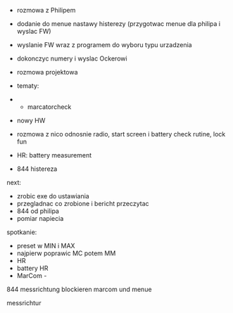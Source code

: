 - rozmowa z Philipem
- dodanie do menue nastawy histerezy (przygotwac menue dla philipa i wyslac FW)
- wyslanie FW wraz z programem do wyboru typu urzadzenia
- dokonczyc numery i wyslac Ockerowi
- rozmowa projektowa


- tematy:
- - marcatorcheck
- nowy HW
- rozmowa z nico odnosnie radio, start screen i battery check rutine, lock fun
- HR: battery measurement
- 844 histereza


next:
- zrobic exe do ustawiania
- przegladnac co zrobione i bericht przeczytac
- 844 od philipa
- pomiar napiecia


spotkanie:
- preset w MIN i MAX
- najpierw poprawic MC potem MM
- HR
- battery HR
- MarCom -



844 messrichtung blockieren marcom und menue

messrichtur